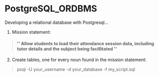 # PostgreSQL_ORDBMS

Developing a relational database with Postgresql...

1) Mission statement:

> #### '' Allow students to load their attendance session data, including tutor details and the subject being facillitated ''

2) Create tables, one for every noun found in the mission statement:

> psql -U your_username -d your_database -f my_script.sql






